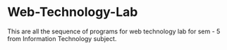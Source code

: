 # Web-Technology-Lab
This are all the sequence of programs for web technology lab for sem - 5 from Information Technology subject. 
